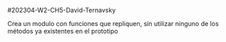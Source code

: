 #202304-W2-CH5-David-Ternavsky

Crea un modulo con funciones que repliquen, sin utilizar ninguno de los métodos ya existentes en el prototipo
